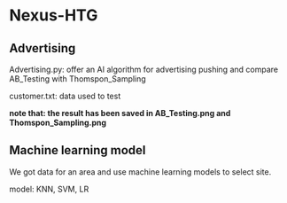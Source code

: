 # Nexus-HTG

## Advertising

Advertising.py: offer an AI algorithm for advertising pushing and compare AB_Testing with Thomspon_Sampling

customer.txt: data used to test

**note that: the result has been saved in AB_Testing.png and Thomspon_Sampling.png**

## Machine learning model

We got data for an area and use machine learning models to select site.

model: KNN, SVM, LR
